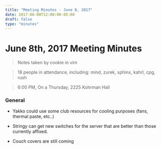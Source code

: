 ```yaml
---
title: "Meeting Minutes - June 8, 2017"
date: 2017-06-08T12:00:00-05:00
draft: false
type: "minutes"
---
```


# June 8th, 2017 Meeting Minutes
> Notes taken by cookie in vim

> 18 people in attendance, including: mind, zurek, sphinx, kahrl, cpg, rush

> 6:00 PM, On a Thursday, 2225 Kohrman Hall

### General

- Yakko could use some club resources for cooling purposes (fans, thermal paste, etc..)

- Stringy can get new switches for the server that are better than those currently affixed.

- Couch covers are still coming
 
